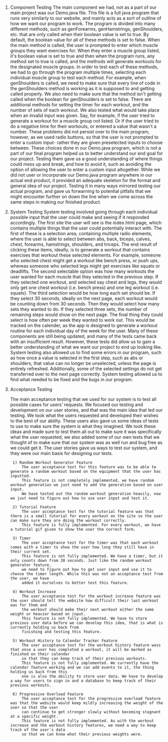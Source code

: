 1. Component Testing 
	The main component we had, not as a part of our main project was our Demo.java file. This file is a full java program that runs very similarly to our website, and mainly acts as a sort of outline of how we want our program to work. The program is divided into many different methods, such as genForearms, genHamstrings, genShoulders, etc. that are only called when their boolean value is set to true. By default, the boolean value for all of these methods is set to false. When the main method is called, the user is prompted to enter which muscle groups they want exercises for. When they enter a muscle group listed, it's boolean value is set to true and then when the program runs, any method set to true is called, and the methods will generate workouts for the designated muscle groups. In order to test each of these methods, we had to go through the program multiple times, selecting each individual muscle group to test each method. For example, when genShoulders is called, we need to make sure that every line of code in the genShoulders method is working as it is supposed to and getting called properly. We also need to make sure that the method isn't getting called when the boolean for genShoulders is set to false. There are additional methods for setting the timer for each workout, and the number of sets of each workout. We also tested what would take place when an invalid input was given. Say, for example, if the user tried to generate a workout for a muscle group not listed. Or if the user tried to do a negative time for their workouts, or entered a value that wasn't a number. These problems did not persist over to the main program, however, as we used radio buttons, so that the user is not prompted to enter a custom input- rather they are given preselected inputs to choose between. These choices done in our Demo.java program, which is not a part of our final program helped us to better understand our end goal for our project. Testing them gave us a good understanding of where things could mess up and break, and how to avoid it, such as avoiding the option of allowing the user to enter a custom input altogether. While we did not user or incorporate our Demo.java program anywhere in our actual end product, it provided an adequate skeleton for the format and general idea of our project. Testing it in many ways mirrored testing our actual program, and gave us forwarning to potential pitfalls that we might encounter further on down the line when we come across the same steps in making our finished product.
	
2. System Testing
	System testing involved going through each individual possible input that the user could make and seeing if it responded accordingly. The first site the user will see is the index.html page, which contains multiple things that the user could potentially interact with. The first of these is a selection area, containing multiple radio elements, where the user is able to select between abs, back, biceps, calves, chest, forearms, hamstrings, shoulders, and triceps. The end result of clicking these items, ideally, is to generate a workout that contains exercises that workout these selected elements. For example, someone who selected chest might get a workout like bench press, or push ups, whereas someone who selected legs might get exercises like squats or deadlifts. The second selectable option was how many workouts the user wanted for each muscle that they selected in the previous step. If they selected one workout, and selected say chest and legs, they would only get one chest workout (i.e. bench press) and one leg workout (i.e. squats). The third selection would be how long each set should be. If they select 30 seconds, ideally on the next page, each workout would be counting down from 30 seconds. Then they would select how many sets they wanted to do. If they selected three sets, the number of remaining steps would show on the next page. The final thing they could select is how often per week they wanted to work out. This would be tracked on the calender, as the app is designed to generate a workout routine for each individual day of the week for the user. Many of these components are still being updated, and many of the tests came back with an insufficient result. However, these tests did allow us to gain a better understanding of what we want our project to end up looking like. System testing also allowed us to find some errors in our program, such as how once a value is selected in the first step, such as abs or shoulders, that value can no longer be unselected, unless the page is entirely refreshed. Additionally, some of the selected settings do not get transferred over to the next page correctly. System testing allowed us to find what needed to be fixed and the bugs in our program.

3. Acceptance Testing 

	The main acceptance testing that we used for our system is to test all possible cases for users' requests. We focused our testing and development on our user stories, and that was the main idea that led our testing. 
	We took what the users requested and developed their wishes to the best of our ability. These users also gave us some ideas of tests to use to make sure the system is what they imagined. We took these ideas and made 
	sure to test them all out to make sure it was specifically what the user requested, we also added some of our own tests that we thought of to make sure that our system was as well run and bug free as we could get it.
	The user stories gave us ways to test our system, and they were our main basis for designing our tests. 
	
		1) Random Workout Generator Feature 
			The user acceptance test for this feature was to be able to generate a random workout based on the equipment that the user has inputted. 
			This feature is not completely implemented, we have random workout generation we just need to add the generation based on user input. 
			We have tested out the random workout generation heavily, now we just need to figure out how to use user input and test it.
		
		2) Tutorial Feature	
			The user acceptance test for the tutorial feature was that there is a small tutorial for every workout on the site so the user can make sure they are doing the workout correctly. 
			This feature is fully implemented. For every workout, we have a tutorial gif given to show the user the correct form. 
		
		3) Timer
			The user acceptance test for the timer was that each workout comes with a timer to show the user how long they still have in their current set. 
			This feature is not fully implemented. We have a timer, but it only counts down from 30 seconds. Just like the random workout generator feature, 
			we need to figure out how to get user input and use it to choose the timer length. While this was not an acceptance test from the user, we have 
			added it ourselves to better test this feature. 
		
		4) Workout Increase 
			The user acceptance test for the workout increase feature was the user should tell the website how difficult their last workout was for them and 
			the workout should make their next workout either the same weight or heavier based on input. 
			This feature is not fully implemented. We have to store previous user data before we can develop this idea, that is what is currently holding us back from 
			finishing and testing this feature. 
		
		5) Workout History to Calendar Tracker Feature 
			The user acceptance test for the workout history feature wass that once a user has completed a workout, it will be marked as finished on their calendar
			so that they can keep track of their previous workouts. 
			This feature is not fully implemented. We currently have the calendar feature working and we can add events to it, the thing holding us back from this 
			one is also the ability to store user data. We have to develop a way for users to sign in and a database to keep track of their previous workouts. 
			
		6) Progressive Overload Feature 
			The user acceptance test for the progressive overload feature was that the website would keep mildly increasing the weight of the user so that the user 
			can continue to get stronger slowly without becoming stagnant at a specific weight. 
			This feature is not fully implemented. As with the workout increase and the workout history features, we need a way to keep track of the user's data 
			so that we can know what their previous weights were. 